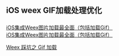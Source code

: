 ## iOS weex GIF加载处理优化



### 
[iOS集成Weex图片加载最全面（包括加载Gif）](https://blog.csdn.net/weixin_34100227/article/details/87218205)  
[iOS集成Weex图片加载最全面（包括加载Gif）](https://www.jianshu.com/p/02db309f9726)  

[Weex 踩坑之 Gif 加载](https://zhoukekestar.github.io/notes/2017/07/17/weex-gif.html)  

